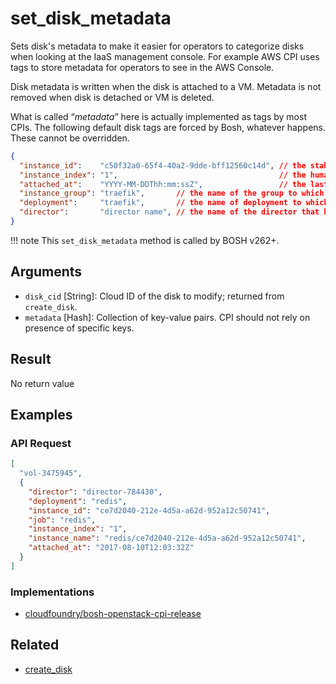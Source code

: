 # set_disk_metadata

Sets disk's metadata to make it easier for operators to categorize disks when looking at the IaaS management console. For example AWS CPI uses tags to store metadata for operators to see in the AWS Console.

Disk metadata is written when the disk is attached to a VM. Metadata is not removed when disk is detached or VM is deleted.

What is called “_metadata_” here is actually implemented as tags by most CPIs.
The following default disk tags are forced by Bosh, whatever happens. These
cannot be overridden.

```json
{
  "instance_id":    "c50f32a0-65f4-40a2-9dde-bff12560c14d", // the stable, unique ID of the (VM) instance in its group, to which the disk has been attached
  "instance_index": "1",                                    // the human-readable identifier of the (VM) instance in its instance group
  "attached_at":    "YYYY-MM-DDThh:mm:ssZ",                 // the last time at which `set_disk_metadata` method has been called on the disk
  "instance_group": "traefik",       // the name of the group to which the (VM) instance belongs
  "deployment":     "traefik",       // the name of deployment to which the 'instance_group' belongs
  "director":       "director name", // the name of the director that has deployed the deployment, as shown by `bosh env`
}
```

!!! note
    This `set_disk_metadata` method is called by BOSH v262+.


## Arguments

 * `disk_cid` [String]: Cloud ID of the disk to modify; returned from `create_disk`.
 * `metadata` [Hash]: Collection of key-value pairs. CPI should not rely on presence of specific keys.


## Result

No return value


## Examples


### API Request

```json
[
  "vol-3475945",
  {
    "director": "director-784430",
    "deployment": "redis",
    "instance_id": "ce7d2040-212e-4d5a-a62d-952a12c50741",
    "job": "redis",
    "instance_index": "1",
    "instance_name": "redis/ce7d2040-212e-4d5a-a62d-952a12c50741",
    "attached_at": "2017-08-10T12:03:32Z"
  }
]
```


### Implementations

 * [cloudfoundry/bosh-openstack-cpi-release](https://github.com/cloudfoundry/bosh-openstack-cpi-release/blob/0c8ee8951cab41d0ddc86591719d55d8a783ac98/src/bosh_openstack_cpi/lib/cloud/openstack/cloud.rb#L629)


## Related

 * [create_disk](create-disk.md)
